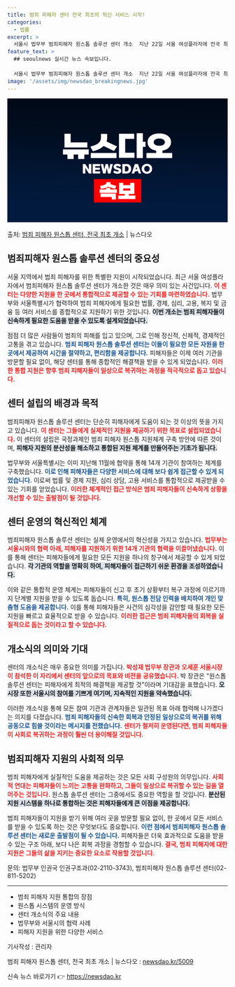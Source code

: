 ```yaml
---
title: 범죄 피해자 센터 전국 최초의 혁신 서비스 시작!
categories:
  - 법률
excerpt: >
  서울시 법무부 범죄피해자 원스톱 솔루션 센터 개소  지난 22일 서울 여성플라자에 전국 최초로 범죄피해자 원…
feature_text: >
  ## seoulnews 실시간 뉴스 속보입니다.

  서울시 법무부 범죄피해자 원스톱 솔루션 센터 개소  지난 22일 서울 여성플라자에 전국 최초로 범죄피해자 원…
image: '/assets/img/newsdao_breakingnews.jpg'
---
```


![뉴스다오 속보](/assets/img/newsdao_breakingnews.jpg)

<p>출처: <a href="https://newsdao.kr/5009" rel="dofollow">범죄 피해자 원스톱 센터, 전국 최초 개소</a> | 뉴스다오</p>

<h2 data-ke-size="size26">범죄피해자 원스톱 솔루션 센터의 중요성</h2>

<p data-ke-size="size16">서울 지역에서 범죄 피해자를 위한 특별한 지원이 시작되었습니다. 최근 서울 여성플라자에서 범죄피해자 원스톱 솔루션 센터가 개소한 것은 매우 의미 있는 사건입니다. <b><span style="color: #ee2323;">이 센터는 다양한 지원을 한 곳에서 통합적으로 제공할 수 있는 기회를 마련하였습니다.</span></b> 법무부와 서울특별시가 협력하여 범죄 피해자에게 필요한 법률, 경제, 심리, 고용, 복지 및 금융 등 여러 서비스를 종합적으로 지원하기 위한 것입니다. <b><span style="background-color: #21538527;">이번 개소는 범죄 피해자들이 신속하게 필요한 도움을 받을 수 있도록 설계되었습니다.</span></b> </p>
<p data-ke-size="size16">점점 더 많은 사람들이 범죄의 피해를 입고 있으며, 그로 인해 정신적, 신체적, 경제적인 고통을 겪고 있습니다. <b><span style="color: #1a5490;">범죄 피해자 원스톱 솔루션 센터는 이들이 필요한 모든 자원을 한 곳에서 제공하여 시간을 절약하고, 편리함을 제공합니다.</span></b> 피해자들은 이제 여러 기관을 방문할 필요 없이, 해당 센터를 통해 종합적인 해결책을 받을 수 있게 되었습니다. <b><span style="color: #ee2323;">이러한 통합 지원은 향후 범죄 피해자들이 일상으로 복귀하는 과정을 적극적으로 돕고 있습니다.</span></b></p>

<h2 data-ke-size="size26">센터 설립의 배경과 목적</h2>

<p data-ke-size="size16">범죄피해자 원스톱 솔루션 센터는 단순히 피해자에게 도움이 되는 것 이상의 뜻을 가지고 있습니다. <b><span style="color: #ee2323;">이 센터는 그들에게 실제적인 지원을 제공하기 위한 목표로 설립되었습니다.</span></b> 이 센터의 설립은 국정과제인 범죄 피해자 원스톱 지원체계 구축 방안에 따른 것이며, <b><span style="background-color: #21538527;">피해자 지원의 분산성을 해소하고 통합된 지원 체계를 만들어주는 기초가 됩니다.</span></b> </p>
<p data-ke-size="size16">법무부와 서울특별시는 이미 지난해 11월에 협약을 통해 14개 기관이 참여하는 체계를 구축했습니다. <b><span style="color: #1a5490;">이로 인해 피해자들은 다양한 서비스에 대해 보다 쉽게 접근할 수 있게 되었습니다.</span></b> 이로써 법률 및 경제 지원, 심리 상담, 고용 서비스를 통합적으로 제공받을 수 있는 기회를 얻었습니다. <b><span style="color: #ee2323;">이러한 체계적인 접근 방식은 범죄 피해자들이 신속하게 상황을 개선할 수 있는 출발점이 될 것입니다.</span></b></p>

<h2 data-ke-size="size26">센터 운영의 혁신적인 체계</h2>

<p data-ke-size="size16">범죄피해자 원스톱 솔루션 센터는 실제 운영에서의 혁신성을 가지고 있습니다. <b><span style="color: #ee2323;">법무부는 서울시와의 협력 아래, 피해자를 지원하기 위한 14개 기관의 협력을 이끌어냈습니다.</span></b> 이를 통해 센터는 피해자들에게 필요한 모든 지원을 하나의 창구에서 제공할 수 있게 되었습니다. <b><span style="background-color: #21538527;">각 기관의 역할을 명확히 하여, 피해자들이 접근하기 쉬운 환경을 조성하였습니다.</span></b></p>
<p data-ke-size="size16">이와 같은 통합적 운영 체계는 피해자들이 신고 후 초기 상황부터 복구 과정에 이르기까지 단계별 지원을 받을 수 있도록 돕습니다. <b><span style="color: #1a5490;">특히, 원스톱 전담 인력을 배치하여 개인 맞춤형 도움을 제공합니다.</span></b> 이를 통해 피해자들은 사건의 심각성을 감안할 때 필요한 모든 지원을 빠르고 효율적으로 받을 수 있습니다. <b><span style="color: #ee2323;">이러한 접근은 범죄 피해자들의 회복을 실질적으로 돕는 것이라고 할 수 있습니다.</span></b></p>

<h2 data-ke-size="size26">개소식의 의미와 기대</h2>

<p data-ke-size="size16">센터의 개소식은 매우 중요한 의미를 가집니다. <b><span style="color: #ee2323;">박성재 법무부 장관과 오세훈 서울시장이 참석한 이 자리에서 센터의 앞으로의 목표와 비전을 공유했습니다.</span></b> 박 장관은 "원스톱 솔루션 센터는 피해자에게 최적의 해결책을 제공할 것"이라며 기대감을 표했습니다. <b><span style="background-color: #21538527;">오 시장 또한 서울시의 참여를 기쁘게 여기며, 지속적인 지원을 약속했습니다.</span></b></p>
<p data-ke-size="size16">이러한 개소식을 통해 모든 참여 기관과 관계자들은 일관된 목표 아래 협력해 나가겠다는 의지를 다졌습니다. <b><span style="color: #1a5490;">범죄 피해자들의 신속한 회복과 안정된 일상으로의 복귀를 위해 공동으로 힘쓸 것이라는 메시지를 전했습니다.</span></b> <b><span style="color: #ee2323;">센터가 철저히 운영된다면, 범죄 피해자들이 사회로 복귀하는 과정이 훨씬 더 용이해질 것입니다.</span></b></p>

<h2 data-ke-size="size26">범죄피해자 지원의 사회적 의무</h2>

<p data-ke-size="size16">범죄 피해자에게 실질적인 도움을 제공하는 것은 모든 사회 구성원의 의무입니다. <b><span style="color: #ee2323;">사회적 연대는 피해자들이 느끼는 고통을 완화하고, 그들이 일상으로 복귀할 수 있는 길을 열어주는 것입니다.</span></b> 원스톱 솔루션 센터는 그중에서도 중요한 역할을 할 것입니다. <b><span style="background-color: #21538527;">분산된 지원 시스템을 하나로 통합하는 것은 피해자들에게 큰 이점을 제공합니다.</span></b></p>
<p data-ke-size="size16">범죄 피해자들이 지원을 받기 위해 여러 곳을 방문할 필요 없이, 한 곳에서 모든 서비스를 받을 수 있도록 하는 것은 무엇보다도 중요합니다. <b><span style="color: #1a5490;">이런 점에서 범죄피해자 원스톱 솔루션 센터는 새로운 출발점이 될 수 있습니다.</span></b> 피해자들은 더욱 효과적으로 도움을 받을 수 있는 구조 아래, 보다 나은 회복 과정을 경험할 수 있습니다. <b><span style="color: #ee2323;">결국, 범죄 피해자에 대한 지원은 그들의 삶을 지키는 중요한 요소로 작용할 것입니다.</span></b></p>

<p data-ke-size="size16">문의: 법무부 인권국 인권구조과(02-2110-3743), 범죄피해자 원스톱 솔루션 센터(02-811-5202)</p>
<hr>
<ul>
    <li>범죄 피해자 지원 통합의 장점</li>
    <li>원스톱 시스템의 운영 방식</li>
    <li>센터 개소식의 주요 내용</li>
    <li>법무부와 서울시의 협력 사례</li>
    <li>피해자 지원을 위한 다양한 서비스</li>
</ul>
<p data-ke-size="size16">기사작성 : 관리자</p>
<p data-ke-size="size16">범죄 피해자 원스톱 센터, 전국 최초 개소 | 뉴스다오  : <a href="https://newsdao.kr/5009">newsdao.kr/5009</a></p> 

신속 뉴스 바로가기 👉 <a href="https://newsdao.kr" rel="dofollow">https://newsdao.kr</a>


